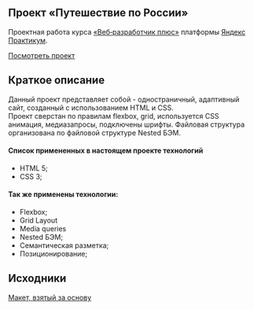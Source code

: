 ## Проект «Путешествие по России»

Проектная работа курса [«Веб‑разработчик плюс»](https://practicum.yandex.ru/web/ 
"Курс «Веб‑разработчик плюс» — Яндекс Практикум") платформы [Яндекс Практикум](https://practicum.yandex.ru/ "Яндекс Практикум").   

[Посмотреть проект](https://)
## Краткое описание
Данный проект представляет собой - одностраничный, адаптивный сайт, созданный с использованием HTML и CSS.   
Проект сверстан по правилам flexbox, grid, используется CSS анимация, медиазапросы, подключены шрифты. 
Файловая структура организована по файловой структуре Nested БЭМ.   
#### Список примененных в настоящем проекте технологий
  * HTML 5;
  * CSS 3;
#### Так же применены технологии:
  * Flexbox;
  * Grid Layout
  * Media queries
  * Nested БЭМ;
  * Семантическая разметка;
  * Позиционирование;

## Исходники
[Макет, взятый за основу](https://www.figma.com/file/5S2WSbEFL6awjVWJ0NWL8Q/Sprint-3_-Russia-_-desktop-mobile?node-id=28503%3A0)